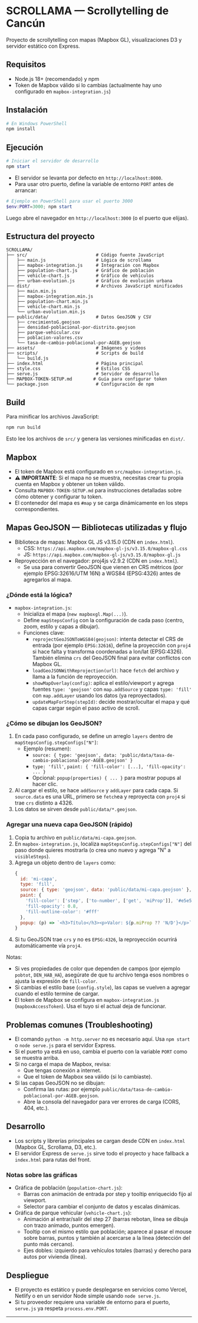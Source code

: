 # SCROLLAMA — Scrollytelling de Cancún

Proyecto de scrollytelling con mapas (Mapbox GL), visualizaciones D3 y servidor estático con Express.

## Requisitos
- Node.js 18+ (recomendado) y npm
- Token de Mapbox válido si lo cambias (actualmente hay uno configurado en `mapbox-integration.js`)

## Instalación

```powershell
# En Windows PowerShell
npm install
```

## Ejecución

```powershell
# Iniciar el servidor de desarrollo
npm start
```

- El servidor se levanta por defecto en `http://localhost:8000`.
- Para usar otro puerto, define la variable de entorno `PORT` antes de arrancar:

```powershell
# Ejemplo en PowerShell para usar el puerto 3000
$env:PORT=3000; npm start
```

Luego abre el navegador en `http://localhost:3000` (o el puerto que elijas).

## Estructura del proyecto

```
SCROLLAMA/
├── src/                          # Código fuente JavaScript
│   ├── main.js                   # Lógica de scrollama
│   ├── mapbox-integration.js     # Integración con Mapbox
│   ├── population-chart.js       # Gráfico de población
│   ├── vehicle-chart.js          # Gráfico de vehículos
│   ├── urban-evolution.js        # Gráfico de evolución urbana
├── dist/                         # Archivos JavaScript minificados
│   ├── main.min.js
│   ├── mapbox-integration.min.js
│   ├── population-chart.min.js
│   ├── vehicle-chart.min.js
│   └── urban-evolution.min.js
├── public/data/                  # Datos GeoJSON y CSV
│   ├── crecimientoG.geojson
│   ├── densidad-poblacional-por-distrito.geojson
│   ├── parque-vehicular.csv
│   ├── poblacion-valores.csv
│   └── tasa-de-cambio-poblacional-por-AGEB.geojson
├── assets/                       # Imágenes y videos
├── scripts/                      # Scripts de build
│   └── build.js
├── index.html                    # Página principal
├── style.css                     # Estilos CSS
├── serve.js                      # Servidor de desarrollo
├── MAPBOX-TOKEN-SETUP.md        # Guía para configurar token
└── package.json                  # Configuración de npm
```

## Build

Para minificar los archivos JavaScript:

```bash
npm run build
```

Esto lee los archivos de `src/` y genera las versiones minificadas en `dist/`.

## Mapbox

- El token de Mapbox está configurado en `src/mapbox-integration.js`.
- **⚠️ IMPORTANTE**: Si el mapa no se muestra, necesitas crear tu propia cuenta en Mapbox y obtener un token válido.
- Consulta `MAPBOX-TOKEN-SETUP.md` para instrucciones detalladas sobre cómo obtener y configurar tu token.
- El contenedor del mapa es `#map` y se carga dinámicamente en los steps correspondientes.

## Mapas GeoJSON — Bibliotecas utilizadas y flujo

- Biblioteca de mapas: Mapbox GL JS v3.15.0 (CDN en `index.html`).
  - CSS: `https://api.mapbox.com/mapbox-gl-js/v3.15.0/mapbox-gl.css`
  - JS: `https://api.mapbox.com/mapbox-gl-js/v3.15.0/mapbox-gl.js`
- Reproyección en el navegador: proj4js v2.9.2 (CDN en `index.html`).
  - Se usa para convertir GeoJSON que vienen en CRS métricos (por ejemplo EPSG:32616/UTM 16N) a WGS84 (EPSG:4326) antes de agregarlos al mapa.

### ¿Dónde está la lógica?

- `mapbox-integration.js`:
  - Inicializa el mapa (`new mapboxgl.Map(...)`).
  - Define `mapStepsConfig` con la configuración de cada paso (centro, zoom, estilo y capas a dibujar).
  - Funciones clave:
    - `reprojectGeoJSONToWGS84(geojson)`: intenta detectar el CRS de entrada (por ejemplo `EPSG:32616`), define la proyección con `proj4` si hace falta y transforma coordenadas a lon/lat (EPSG:4326). También elimina `crs` del GeoJSON final para evitar conflictos con Mapbox GL.
    - `loadGeoJSONWithReprojection(url)`: hace `fetch` del archivo y llama a la función de reproyección.
    - `showMapOverlay(config)`: aplica el estilo/viewport y agrega fuentes `type: 'geojson'` con `map.addSource` y capas `type: 'fill'` con `map.addLayer` usando los datos (ya reproyectados).
    - `updateMapForStep(stepId)`: decide mostrar/ocultar el mapa y qué capas cargar según el paso activo de scroll.

### ¿Cómo se dibujan los GeoJSON?

1. En cada paso configurado, se define un arreglo `layers` dentro de `mapStepsConfig.stepConfigs["N"]`:
   - Ejemplo (resumen):
     - `source: { type: 'geojson', data: 'public/data/tasa-de-cambio-poblacional-por-AGEB.geojson' }`
     - `type: 'fill'`, `paint: { 'fill-color': [...], 'fill-opacity': ... }`
     - Opcional: `popup(properties) { ... }` para mostrar popups al hacer clic.
2. Al cargar el estilo, se hace `addSource` y `addLayer` para cada capa. Si `source.data` es una URL, primero se `fetch`ea y reproyecta con `proj4` si trae `crs` distinto a 4326.
3. Los datos se sirven desde `public/data/*.geojson`.

### Agregar una nueva capa GeoJSON (rápido)

1. Copia tu archivo en `public/data/mi-capa.geojson`.
2. En `mapbox-integration.js`, localiza `mapStepsConfig.stepConfigs["N"]` del paso donde quieres mostrarla (o crea uno nuevo y agrega "N" a `visibleSteps`).
3. Agrega un objeto dentro de `layers` como:
   ```js
   {
     id: 'mi-capa',
     type: 'fill',
     source: { type: 'geojson', data: 'public/data/mi-capa.geojson' },
     paint: {
       'fill-color': ['step', ['to-number', ['get', 'miProp']], '#e5e5e5', 10, '#a8dadc', 30, '#457b9d'],
       'fill-opacity': 0.8,
       'fill-outline-color': '#fff'
     },
     popup: (p) => `<h3>Título</h3><p>Valor: ${p.miProp ?? 'N/D'}</p>`
   }
   ```
4. Si tu GeoJSON trae `crs` y no es `EPSG:4326`, la reproyección ocurrirá automáticamente vía `proj4`.

Notas:
- Si ves propiedades de color que dependen de campos (por ejemplo `pobtot`, `DEN_HAB_HA`), asegúrate de que tu archivo tenga esos nombres o ajusta la expresión de `fill-color`.
- Si cambias el estilo base (`config.style`), las capas se vuelven a agregar cuando el estilo termine de cargar.
- El token de Mapbox se configura en `mapbox-integration.js` (`mapboxAccessToken`). Usa el tuyo si el actual deja de funcionar.

## Problemas comunes (Troubleshooting)

- El comando `python -m http.server` no es necesario aquí. Usa `npm start` o `node serve.js` para el servidor Express.
- Si el puerto ya está en uso, cambia el puerto con la variable `PORT` como se muestra arriba.
- Si no carga el mapa de Mapbox, revisa:
  - Que tengas conexión a internet.
  - Que el token de Mapbox sea válido (si lo cambiaste).
- Si las capas GeoJSON no se dibujan:
  - Confirma las rutas: por ejemplo `public/data/tasa-de-cambio-poblacional-por-AGEB.geojson`.
  - Abre la consola del navegador para ver errores de carga (CORS, 404, etc.).

## Desarrollo

- Los scripts y librerías principales se cargan desde CDN en `index.html` (Mapbox GL, Scrollama, D3, etc.).
- El servidor Express de `serve.js` sirve todo el proyecto y hace fallback a `index.html` para rutas del front.

### Notas sobre las gráficas

- Gráfica de población (`population-chart.js`):
  - Barras con animación de entrada por step y tooltip enriquecido fijo al viewport.
  - Selector para cambiar el conjunto de datos y escalas dinámicas.
- Gráfica de parque vehicular (`vehicle-chart.js`):
  - Animación al entrar/salir del step 27 (barras rebotan, línea se dibuja con trazo animado, puntos emergen).
  - Tooltip con el mismo estilo que población; aparece al pasar el mouse sobre barras, puntos y también al acercarse a la línea (detección del punto más cercano).
  - Ejes dobles: izquierdo para vehículos totales (barras) y derecho para autos por vivienda (línea).

## Despliegue

- El proyecto es estático y puede desplegarse en servicios como Vercel, Netlify o en un servidor Node simple usando `node serve.js`.
- Si tu proveedor requiere una variable de entorno para el puerto, `serve.js` ya respeta `process.env.PORT`.

---

